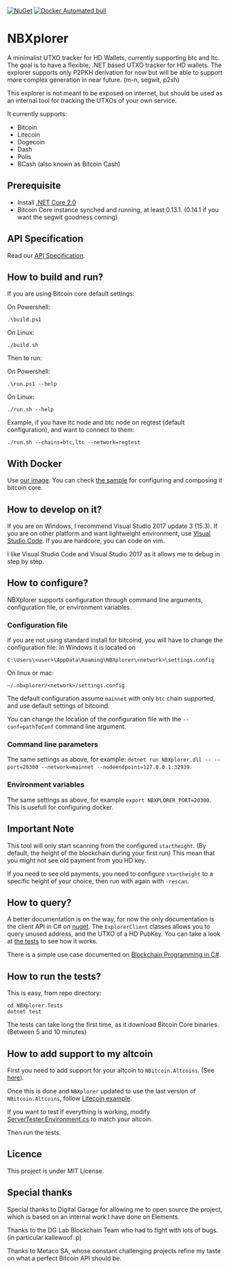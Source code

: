 [![NuGet](https://img.shields.io/nuget/v/NBxplorer.Client.svg)](https://www.nuget.org/packages/NBxplorer.Client) [![Docker Automated buil](https://img.shields.io/docker/automated/jrottenberg/ffmpeg.svg)](https://hub.docker.com/r/nicolasdorier/nbxplorer/)

# NBXplorer

A minimalist UTXO tracker for HD Wallets, currently supporting btc and ltc.
The goal is to have a flexible, .NET based UTXO tracker for HD wallets.
The explorer supports only P2PKH derivation for now but will be able to support more complex generation in near future. (m-n, segwit, p2sh)

This explorer is not meant to be exposed on internet, but should be used as an internal tool for tracking the UTXOs of your own service.

It currently supports:

* Bitcoin
* Litecoin
* Dogecoin
* Dash
* Polis
* BCash (also known as Bitcoin Cash)

## Prerequisite

* Install [.NET Core 2.0](https://www.microsoft.com/net/core)
* Bitcoin Core instance synched and running, at least 0.13.1. (0.14.1 if you want the segwit goodness coming)

## API Specification

Read our [API Specification](docs/API.md).

## How to build and run?

If you are using Bitcoin core default settings:

On Powershell:
```
.\build.ps1
```

On Linux:
```
./build.sh
```

Then to run:

On Powershell:
```
.\run.ps1 --help
```

On Linux:

```
./run.sh --help
```

Example, if you have ltc node and btc node on regtest (default configuration), and want to connect to them:

```
./run.sh --chains=btc,ltc --network=regtest
```

## With Docker

Use [our image](https://hub.docker.com/r/nicolasdorier/nbxplorer/).
You can check [the sample](docker-compose.regtest.yml) for configuring and composing it bitcoin core.

## How to develop on it?

If you are on Windows, I recommend Visual Studio 2017 update 3 (15.3).
If you are on other platform and want lightweight environment, use [Visual Studio Code](https://code.visualstudio.com/).
If you are hardcore, you can code on vim.

I like Visual Studio Code and Visual Studio 2017 as it allows me to debug in step by step.

## How to configure?

NBXplorer supports configuration through command line arguments, configuration file, or environment variables.

### Configuration file

If you are not using standard install for bitcoind, you will have to change the configuration file:
In Windows it is located on

```
C:\Users\<user>\AppData\Roaming\NBXplorer\<network>\settings.config
```

On linux or mac:
```
~/.nbxplorer/<network>/settings.config
```

The default configuration assume `mainnet` with only `btc` chain supported, and use default settings of bitcoind.

You can change the location of the configuration file with the `--conf=pathToConf` command line argument.

### Command line parameters

The same settings as above, for example: `dotnet run NBXplorer.dll -- --port=20300 --network=mainnet --nodeendpoint=127.0.0.1:32939`.

### Environment variables

The same settings as above, for example `export NBXPLORER_PORT=20300`. This is usefull for configuring docker.

## Important Note

This tool will only start scanning from the configured `startheight`. (By default, the height of the blockchain during your first run)
This mean that you might not see old payment from you HD key.

If you need to see old payments, you need to configure `startheight` to a specific height of your choice, then run with again with `-rescan`.

## How to query?

A better documentation is on the way, for now the only documentation is the client API in C# on [nuget](https://www.nuget.org/packages/NBxplorer.Client).
The `ExplorerClient` classes allows you to query unused address, and the UTXO of a HD PubKey.
You can take a look at [the tests](https://github.com/dgarage/NBXplorer/blob/master/NBXplorer.Tests/UnitTest1.cs) to see how it works.

There is a simple use case documented on [Blockchain Programming in C#](https://programmingblockchain.gitbooks.io/programmingblockchain/content/wallet/web-api.html).

## How to run the tests?

This is easy, from repo directory:
```
cd NBXplorer.Tests
dotnet test
```
The tests can take long the first time, as it download Bitcoin Core binaries. (Between 5 and 10 minutes)

## How to add support to my altcoin

First you need to add support for your altcoin to `NBitcoin.Altcoins`. (See [here](https://github.com/MetacoSA/NBitcoin/tree/master/NBitcoin.Altcoins)).

Once this is done and `NBXplorer` updated to use the last version of `NBitcoin.Altcoins`, follow [Litecoin example](NBXplorer.Client/NBXplorerNetworkProvider.Litecoin.cs).

If you want to test if everything is working, modify [ServerTester.Environment.cs](NBXplorer.Tests/ServerTester.Environment.cs) to match your altcoin.

Then run the tests.

## Licence

This project is under MIT License.

## Special thanks

Special thanks to Digital Garage for allowing me to open source the project, which is based on an internal work I have done on Elements.

Thanks to the DG Lab Blockchain Team who had to fight with lots of bugs. (in particular kallewoof :p)

Thanks to Metaco SA, whose constant challenging projects refine my taste on what a perfect Bitcoin API should be.
